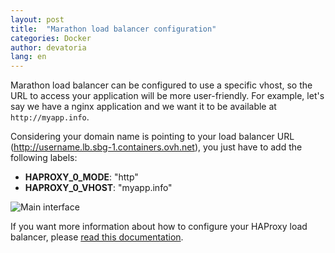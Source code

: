```yaml
---
layout: post
title:  "Marathon load balancer configuration"
categories: Docker
author: devatoria
lang: en
---
```


Marathon load balancer can be configured to use a specific vhost, so the URL to access your application will be more user-friendly. For example, let's say we have a nginx application and we want it to be available at `http://myapp.info`.

Considering your domain name is pointing to your load balancer URL (http://username.lb.sbg-1.containers.ovh.net), you just have to add the following labels:

- **HAPROXY\_0\_MODE**: "http"
- **HAPROXY\_0\_VHOST**: "myapp.info"

![Main interface](/kb/images/2016-04-21-marathon-load-balancer/haproxy.png)

If you want more information about how to configure your HAProxy load balancer, please [read this documentation](https://github.com/mesosphere/marathon-lb#haproxy-configuration).
